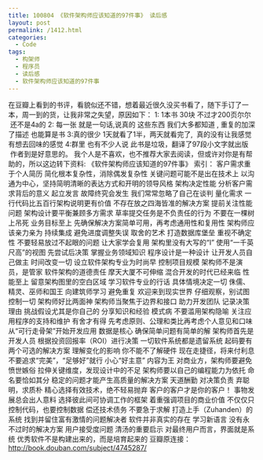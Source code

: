 ```yaml
---
title: 100804 《软件架构师应该知道的97件事》 读后感
layout: post
permalink: /1412.html
categories:
  - Code
tags:
  - 构架师
  - 程序员
  - 读后感
  - 软件架构师应该知道的97件事
---
```

 在豆瓣上看到的书评，看貌似还不错，想着最近很久没买书看了，随下手订了一本，周一到的货，让我非常之失望，原因如下： 1: 1本书 30块 不过才200页尔尔  还不是4a的 2: 每一张 就是一句话,说真的 这些东西 我们大多都知道 , 重复的加深了描述 也能算是书 3:真的很少 1天就看了1半，两天就看完了,  真的没有让我感觉有想去回味的感觉 4:群里 也有不少人说 此书是垃圾，翻译了97段小文字就出版  作者到是好意思的。 我个人是不喜欢，也不推荐大家去阅读，但或许对你是有帮助的，所以这边转下资料: 《软件架构师应该知道的97件事》 索引： 客户需求重于个人简历 简化根本复杂性，消除偶发复杂性 关键问题可能不是出在技术上 以沟通为中心，坚持简明清晰的表达方式和开明的领导风格 架构决定性能 分析客户需求背后的意义 起立发言 故障终究会发生 我们常常忽略了自己在谈判 量化需求 一行代码比五百行架构说明更有价值 不存在放之四海皆准的解决方案 提前关注性能问题 架构设计要平衡兼顾多方需求 草率提交任务是不负责任的行为 不要在一棵树上吊死 业务目标至上 先确保解决方案简单可用，再考虑通用性和复用性 架构师应该亲力亲为 持续集成 避免进度调整失误 取舍的艺术 打造数据库堡垒 重视不确定性 不要轻易放过不起眼的问题 让大家学会复用 架构里没有大写的“I” 使用“一千英尺高”的视图 先尝试后决策 掌握业务领域知识 程序设计是一种设计 让开发人员自己做主 时间改变一切 设立软件架构专业为时尚早 控制项目规模 架构师不是演员，是管家 软件架构的道德责任 摩天大厦不可伸缩 混合开发的时代已经来临 性能至上 留意架构图里的空白区域 学习软件专业的行话 具体情境决定一切 侏儒、精灵、巫师和国王 向建筑师学习 避免重复 欢迎来到现实世界 仔细观察，别试图控制一切 架构师好比两面神 架构师当聚焦于边界和接口 助力开发团队 记录决策理由 挑战假设尤其是你自己的 分享知识和经验 模式病 不要滥用架构隐喻 关注应用程序的支持和维护 有舍才有得 先考虑原则、公理和类比再考虑个人意见和口味 从“可行走骨架”开始开发应用 数据是核心 确保简单问题有简单的解 架构师首先是开发人员 根据投资回报率（ROI）进行决策 一切软件系统都是遗留系统 起码要有两个可选的解决方案 理解变化的影响 你不能不了解硬件 现在走捷径，将来付利息 不要追求“完美”，“足够好”就行 小心“好主意” 内容为王 对商业方，架构师要避免愤世嫉俗 拉伸关键维度，发现设计中的不足 架构师要以自己的编程能力为依托 命名要恰如其分 稳定的问题才能产生高质量的解决方案 天道酬勤 对决策负责 弃聪明，求质朴 精心选择有效技术，绝不轻易抛弃 客户的客户才是你的客户！ 事物发展总会出人意料 选择彼此间可协调工作的框架 着重强调项目的商业价值 不仅仅只控制代码，也要控制数据 偿还技术债务 不要急于求解 打造上手（Zuhanden）的系统 找到并留住富有激情的问题解决者 软件并非真实的存在 学习新语言 没有永不过时的解决方案 用户接受度问题 清汤的重要启示 对最终用户而言，界面就是系统 优秀软件不是构建出来的，而是培育起来的 豆瓣原连接： http://book.douban.com/subject/4745287/
